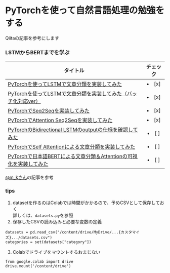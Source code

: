 # PyTorchを使って自然言語処理の勉強をする
Qiitaの記事を参考にします
  
### LSTMからBERTまでを学ぶ  

| タイトル | チェック |
|---- | :----: |
| [PyTorchを使ってLSTMで文章分類を実装してみた](https://qiita.com/m__k/items/841950a57a0d7ff05506) |<li>[x] </li>|
| [PyTorchを使ってLSTMで文章分類を実装してみた（バッチ化対応ver）](https://qiita.com/m__k/items/db1a81bb06607d5b0ec5) |<li>[x] </li>|
| [PyTorchでSeq2Seqを実装してみた](https://qiita.com/m__k/items/b18756628575b177b545) |<li>[x] </li>|
| [PyTorchでAttention Seq2Seqを実装してみた](https://qiita.com/m__k/items/646044788c5f94eadc8d) |<li>[x] </li>|
| [PyTorchのBidirectional LSTMのoutputの仕様を確認してみた](https://qiita.com/m__k/items/78a5125d719951ca98d3) |<li>[ ] </li>|
| [PyTorchでSelf Attentionによる文章分類を実装してみた](https://qiita.com/m__k/items/98ff5fb4a4cb4e1eba26) |<li>[ ] </li>|
| [PyTorchで日本語BERTによる文章分類＆Attentionの可視化を実装してみた](https://qiita.com/m__k/items/e312ddcf9a3d0ea64d72) |<li>[ ] </li>|  

[@m_kさん](https://qiita.com/m__k)の記事を参考  

### tips
1. datasetを作るのはColabでは時間がかかるので、予めCSVとして保存しておく  
詳しくは、`datasets.py`を参照    
2. 保存したCSVの読み込みと必要な変数の定義
```
datasets = pd.read_csv("/content/drive/MyDrive/...{カスタマイズ}.../datasets.csv")
categories = set(datasets["category"])
```
3. Colabでドライブをマウントするおまじない
```
from google.colab import drive
drive.mount('/content/drive')
```
